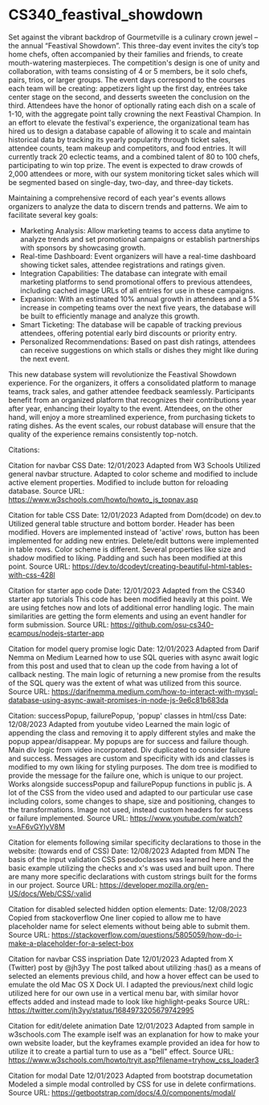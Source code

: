 # CS340_feastival_showdown

Set against the vibrant backdrop of Gourmetville is a culinary crown jewel – the annual “Feastival Showdown”. This three-day event invites the city’s top home chefs, often accompanied by their families and friends, to create mouth-watering masterpieces. The competition's design is one of unity and collaboration, with teams consisting of 4 or 5 members, be it solo chefs, pairs, trios, or larger groups. The event days correspond to the courses each team will be creating: appetizers light up the first day, entrées take center stage on the second, and desserts sweeten the conclusion on the third. Attendees have the honor of optionally rating each dish on a scale of 1-10, with the aggregate point tally crowning the next Feastival Champion.
In an effort to elevate the festival's experience, the organizational team has hired us to design a database capable of allowing it to scale and maintain historical data by tracking its yearly popularity through ticket sales, attendee counts, team makeup and competitors, and food entries. It will currently track 20 eclectic teams, and a combined talent of 80 to 100 chefs, participating to win top prize. The event is expected to draw crowds of 2,000 attendees or more, with our system monitoring ticket sales which will be segmented based on single-day, two-day, and three-day tickets. 

Maintaining a comprehensive record of each year's events allows organizers to analyze the data to discern trends and patterns. We aim to facilitate several key goals:
* Marketing Analysis: Allow marketing teams to access data anytime to analyze trends and set promotional campaigns or establish partnerships with sponsors by showcasing growth. 
* Real-time Dashboard: Event organizers will have a real-time dashboard showing ticket sales, attendee registrations and ratings given.
* Integration Capabilities: The database can integrate with email marketing platforms to send promotional offers to previous attendees, including cached image URLs of all entries for use in these campaigns. 
* Expansion: With an estimated 10% annual growth in attendees and a 5% increase in competing teams over the next five years, the database will be built to efficiently manage and analyze this growth.
* Smart Ticketing: The database will be capable of tracking previous attendees, offering potential early bird discounts or priority entry.
* Personalized Recommendations: Based on past dish ratings, attendees can receive suggestions on which stalls or dishes they might like during the next event.

This new database system will revolutionize the Feastival Showdown experience. For the organizers, it offers a consolidated platform to manage teams, track sales, and gather attendee feedback seamlessly. Participants benefit from an organized platform that recognizes their contributions year after year, enhancing their loyalty to the event. Attendees, on the other hand, will enjoy a more streamlined experience, from purchasing tickets to rating dishes. As the event scales, our robust database will ensure that the quality of the experience remains consistently top-notch.

Citations:

Citation for navbar CSS
Date: 12/01/2023
Adapted from W3 Schools
Utilized general navbar structure. Adapted to color scheme and
modified to include active element properties. Modified to include
button for reloading database.
Source URL: https://www.w3schools.com/howto/howto_js_topnav.asp

Citation for table CSS
Date: 12/01/2023
Adapted from Dom(dcode) on dev.to
Utilized general table structure and bottom border. Header has been modified. Hovers are implemented instead of 'active' rows, button has been implemented for adding new entries. Delete/edit buttons were implemented in table rows. Color scheme is different. Several properties like size and shadow modified to liking. Padding and such has been modified at this point.
Source URL: https://dev.to/dcodeyt/creating-beautiful-html-tables-with-css-428l

Citation for starter app code
Date: 12/01/2023
Adapted from the CS340 starter app tutorials
This code has been modified heavily at this point. We are using
fetches now and lots of additional error handling logic. The main
similarities are getting the form elements and using an event handler
for form submission.
Source URL: https://github.com/osu-cs340-ecampus/nodejs-starter-app

Citation for model query promise logic
Date: 12/01/2023
Adapted from Darif Nemma on Medium
Learned how to use SQL queries with async await logic from this post and used that to clean up the code from having a lot of callback nesting. The main logic of returning a new promise from the results of the SQL query was the extent of what was utilized from this source.
Source URL: https://darifnemma.medium.com/how-to-interact-with-mysql-database-using-async-await-promises-in-node-js-9e6c81b683da

Citation: successPopup, failurePopup, 'popup' classes in html/css
Date: 12/08/2023
Adapted from youtube video
Learned the main logic of appending the class and removing it
to apply different styles and make the popup appear/disappear.
My popups are for success and failure though. Main div logic 
from video incorporated. Div duplicated to consider failure and
success. Messages are custom and specificity with ids and classes is modified to my own liking for styling purposes. The dom tree is 
modified to provide the message for the failure one, which is 
unique to our project. Works alongside successPopup and failurePopup functions in public js. A lot of the CSS from the video used and adapted to our particular use case including colors, some changes to shape, 
size and positioning, changes to the transformations. Image not used, instead custom headers for success or failure implemented.
Source URL: https://www.youtube.com/watch?v=AF6vGYIyV8M

Citation for elements following similar specificity declarations to
those in the website: (towards end of CSS)
Date: 12/08/2023
Adapted from MDN
The basis of the input validation CSS pseudoclasses was learned here
and the basic example utilizing the checks and x's was used and built
upon. There are many more specific declarations with custom strings
built for the forms in our project.
Source URL: https://developer.mozilla.org/en-US/docs/Web/CSS/:valid

Citation for disabled selected hidden option elements:
Date: 12/08/2023
Copied from stackoverflow
One liner copied to allow me to have placeholder name for
select elements without being able to submit them.
Source URL: https://stackoverflow.com/questions/5805059/how-do-i-make-a-placeholder-for-a-select-box

Citation for navbar CSS inspriation
Date 12/01/2023
Adapted from X (Twitter) post by @jh3yy
The post talked about utilizing :has() as a means of selected an elements 
previous child, and how a hover effect can be used to emulate the old Mac 
OS X Dock UI. I adapted the previous/next child logic utilized here for our 
own use in a vertical menu bar, with similar hovor effects added and instead 
made to look like highlight-peaks
Source URL: https://twitter.com/jh3yy/status/1684973205679742995

Citation for edit/delete animation
Date 12/01/2023
Adapted from sample in w3schools.com
The example iself was an explanation for how to make your own website loader, but 
the keyframes example provided an idea for how to utilize it to create a partial 
turn to use as a "bell" effect.
Source URL: https://www.w3schools.com/howto/tryit.asp?filename=tryhow_css_loader3 

Citation for modal
Date 12/01/2023
Adapted from bootstrap documetation
Modeled a simple modal controlled by CSS for use in delete confirmations.
Source URL: https://getbootstrap.com/docs/4.0/components/modal/ 
